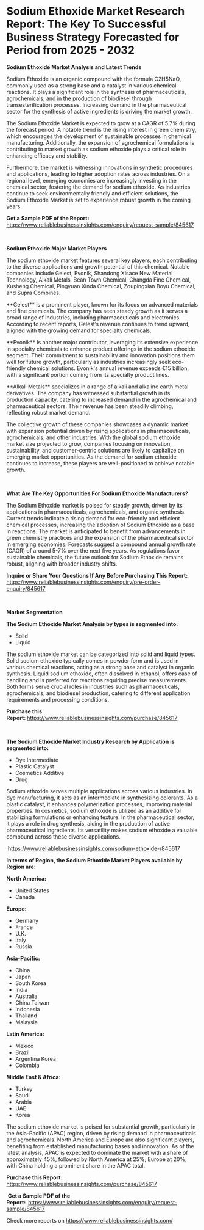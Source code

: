 <p><h1>Sodium Ethoxide Market Research Report: The Key To Successful Business Strategy Forecasted for Period from 2025 - 2032</h1></p><p><strong>Sodium Ethoxide Market Analysis and Latest Trends</strong></p>
<p><p>Sodium Ethoxide is an organic compound with the formula C2H5NaO, commonly used as a strong base and a catalyst in various chemical reactions. It plays a significant role in the synthesis of pharmaceuticals, agrochemicals, and in the production of biodiesel through transesterification processes. Increasing demand in the pharmaceutical sector for the synthesis of active ingredients is driving the market growth.</p><p>The Sodium Ethoxide Market is expected to grow at a CAGR of 5.7% during the forecast period. A notable trend is the rising interest in green chemistry, which encourages the development of sustainable processes in chemical manufacturing. Additionally, the expansion of agrochemical formulations is contributing to market growth as sodium ethoxide plays a critical role in enhancing efficacy and stability.</p><p>Furthermore, the market is witnessing innovations in synthetic procedures and applications, leading to higher adoption rates across industries. On a regional level, emerging economies are increasingly investing in the chemical sector, fostering the demand for sodium ethoxide. As industries continue to seek environmentally friendly and efficient solutions, the Sodium Ethoxide Market is set to experience robust growth in the coming years.</p></p>
<p><strong>Get a Sample PDF of the Report:&nbsp;</strong> <a href="https://www.reliablebusinessinsights.com/enquiry/request-sample/845617?utm_campaign=1113&utm_medium=2&utm_source=Github&utm_content=ia&utm_term=28022025&utm_id=sodium-ethoxide">https://www.reliablebusinessinsights.com/enquiry/request-sample/845617</a></p>
<p>&nbsp;</p>
<p><strong>Sodium Ethoxide Major Market Players</strong></p>
<p><p>The sodium ethoxide market features several key players, each contributing to the diverse applications and growth potential of this chemical. Notable companies include Gelest, Evonik, Shandong Xisace New Material Technology, Alkali Metals, Bean Town Chemical, Changda Fine Chemical, Xusheng Chemical, Pingyuan Xinda Chemical, Zoupingxian Boyu Chemical, and Supra Combines.</p><p>**Gelest** is a prominent player, known for its focus on advanced materials and fine chemicals. The company has seen steady growth as it serves a broad range of industries, including pharmaceuticals and electronics. According to recent reports, Gelest’s revenue continues to trend upward, aligned with the growing demand for specialty chemicals.</p><p>**Evonik** is another major contributor, leveraging its extensive experience in specialty chemicals to enhance product offerings in the sodium ethoxide segment. Their commitment to sustainability and innovation positions them well for future growth, particularly as industries increasingly seek eco-friendly chemical solutions. Evonik's annual revenue exceeds €15 billion, with a significant portion coming from its specialty product lines.</p><p>**Alkali Metals** specializes in a range of alkali and alkaline earth metal derivatives. The company has witnessed substantial growth in its production capacity, catering to increased demand in the agrochemical and pharmaceutical sectors. Their revenue has been steadily climbing, reflecting robust market demand.</p><p>The collective growth of these companies showcases a dynamic market with expansion potential driven by rising applications in pharmaceuticals, agrochemicals, and other industries. With the global sodium ethoxide market size projected to grow, companies focusing on innovation, sustainability, and customer-centric solutions are likely to capitalize on emerging market opportunities. As the demand for sodium ethoxide continues to increase, these players are well-positioned to achieve notable growth.</p></p>
<p>&nbsp;</p>
<p><strong>What Are The Key Opportunities For Sodium Ethoxide Manufacturers?</strong></p>
<p><p>The Sodium Ethoxide market is poised for steady growth, driven by its applications in pharmaceuticals, agrochemicals, and organic synthesis. Current trends indicate a rising demand for eco-friendly and efficient chemical processes, increasing the adoption of Sodium Ethoxide as a base in reactions. The market is anticipated to benefit from advancements in green chemistry practices and the expansion of the pharmaceutical sector in emerging economies. Forecasts suggest a compound annual growth rate (CAGR) of around 5-7% over the next five years. As regulations favor sustainable chemicals, the future outlook for Sodium Ethoxide remains robust, aligning with broader industry shifts.</p></p>
<p><strong>Inquire or Share Your Questions If Any Before Purchasing This Report:</strong> <a href="https://www.reliablebusinessinsights.com/enquiry/pre-order-enquiry/845617?utm_campaign=1113&utm_medium=2&utm_source=Github&utm_content=ia&utm_term=28022025&utm_id=sodium-ethoxide">https://www.reliablebusinessinsights.com/enquiry/pre-order-enquiry/845617</a></p>
<p>&nbsp;</p>
<p><strong>Market Segmentation</strong></p>
<p><strong>The Sodium Ethoxide Market Analysis by types is segmented into:</strong></p>
<p><ul><li>Solid</li><li>Liquid</li></ul></p>
<p><p>The sodium ethoxide market can be categorized into solid and liquid types. Solid sodium ethoxide typically comes in powder form and is used in various chemical reactions, acting as a strong base and catalyst in organic synthesis. Liquid sodium ethoxide, often dissolved in ethanol, offers ease of handling and is preferred for reactions requiring precise measurements. Both forms serve crucial roles in industries such as pharmaceuticals, agrochemicals, and biodiesel production, catering to different application requirements and processing conditions.</p></p>
<p><strong>Purchase this Report:&nbsp;</strong><a href="https://www.reliablebusinessinsights.com/purchase/845617?utm_campaign=1113&utm_medium=2&utm_source=Github&utm_content=ia&utm_term=28022025&utm_id=sodium-ethoxide">https://www.reliablebusinessinsights.com/purchase/845617</a></p>
<p>&nbsp;</p>
<p><strong>The Sodium Ethoxide Market Industry Research by Application is segmented into:</strong></p>
<p><ul><li>Dye Intermediate</li><li>Plastic Catalyst</li><li>Cosmetics Additive</li><li>Drug</li></ul></p>
<p><p>Sodium ethoxide serves multiple applications across various industries. In dye manufacturing, it acts as an intermediate in synthesizing colorants. As a plastic catalyst, it enhances polymerization processes, improving material properties. In cosmetics, sodium ethoxide is utilized as an additive for stabilizing formulations or enhancing texture. In the pharmaceutical sector, it plays a role in drug synthesis, aiding in the production of active pharmaceutical ingredients. Its versatility makes sodium ethoxide a valuable compound across these diverse applications.</p></p>
<p><a href="https://www.reliablebusinessinsights.com/sodium-ethoxide-r845617?utm_campaign=1113&utm_medium=2&utm_source=Github&utm_content=ia&utm_term=28022025&utm_id=sodium-ethoxide">&nbsp;https://www.reliablebusinessinsights.com/sodium-ethoxide-r845617</a></p>
<p><strong>In terms of Region, the Sodium Ethoxide Market Players available by Region are:</strong></p>
<p>
    <p> <strong> North America: </strong>
        <ul>
            <li>United States</li>
            <li>Canada</li>
        </ul>
        </p> 
    <p> <strong> Europe: </strong>
        <ul>
            <li>Germany</li>
            <li>France</li>
            <li>U.K.</li>
            <li>Italy</li>
            <li>Russia</li>
        </ul>
        </p> 
    <p> <strong> Asia-Pacific: </strong>
        <ul>
            <li>China</li>
            <li>Japan</li>
            <li>South Korea</li>
            <li>India</li>
            <li>Australia</li>
            <li>China Taiwan</li>
            <li>Indonesia</li>
            <li>Thailand</li>
            <li>Malaysia</li>
        </ul>
        </p> 
    <p> <strong> Latin America: </strong>
        <ul>
            <li>Mexico</li>
            <li>Brazil</li>
            <li>Argentina Korea</li>
            <li>Colombia</li>
        </ul>
        </p> 
    <p> <strong> Middle East & Africa: </strong>
        <ul>
            <li>Turkey</li>
            <li>Saudi</li>
            <li>Arabia</li>
            <li>UAE</li>
            <li>Korea</li>
        </ul>
    </p>
    </p>
<p><p>The sodium ethoxide market is poised for substantial growth, particularly in the Asia-Pacific (APAC) region, driven by rising demand in pharmaceuticals and agrochemicals. North America and Europe are also significant players, benefiting from established manufacturing bases and innovation. As of the latest analysis, APAC is expected to dominate the market with a share of approximately 45%, followed by North America at 25%, Europe at 20%, with China holding a prominent share in the APAC total.</p></p>
<p><strong>Purchase this Report: </strong><a href="https://www.reliablebusinessinsights.com/purchase/845617?utm_campaign=1113&utm_medium=2&utm_source=Github&utm_content=ia&utm_term=28022025&utm_id=sodium-ethoxide">https://www.reliablebusinessinsights.com/purchase/845617</a></p>
<p>&nbsp;<strong>Get a Sample PDF of the Report:&nbsp;&nbsp;</strong><a href="https://www.reliablebusinessinsights.com/enquiry/request-sample/845617?utm_campaign=1113&utm_medium=2&utm_source=Github&utm_content=ia&utm_term=28022025&utm_id=sodium-ethoxide">https://www.reliablebusinessinsights.com/enquiry/request-sample/845617</a></p>
<p><strong></strong></p>
<p>Check more reports on <a href="https://www.reliablebusinessinsights.com/?utm_campaign=1113&utm_medium=2&utm_source=Github&utm_content=ia&utm_term=28022025&utm_id=sodium-ethoxide">https://www.reliablebusinessinsights.com/</a></p>